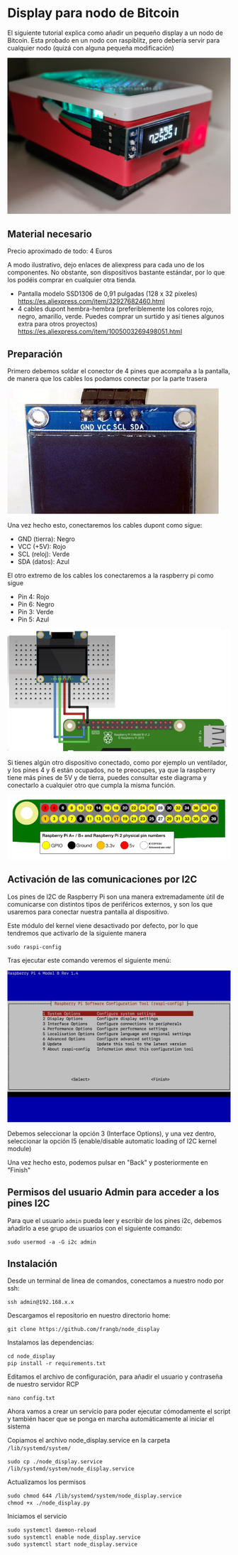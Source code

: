 # Display para nodo de Bitcoin

El siguiente tutorial explica como añadir un pequeño display a un nodo de Bitcoin. Esta probado en un nodo con raspiblitz, pero debería servir para cualquier nodo (quizá con alguna pequeña modificación)

![Frontal](/docs/node_front.jpeg "Frontal")

## Material necesario

Precio aproximado de todo: 4 Euros

A modo ilustrativo, dejo enlaces de aliexpress para cada uno de los componentes. No obstante, son dispositivos bastante estándar, por lo que los podéis comprar en cualquier otra tienda.

- Pantalla modelo SSD1306 de 0,91 pulgadas (128 x 32 píxeles)
https://es.aliexpress.com/item/32927682460.html
- 4 cables dupont hembra-hembra (preferiblemente los colores rojo, negro, amarillo, verde. Puedes comprar un surtido y así tienes algunos extra para otros proyectos)
https://es.aliexpress.com/item/1005003269498051.html

## Preparación

Primero debemos soldar el conector de 4 pines que acompaña a la pantalla, de manera que los cables los podamos conectar por la parte trasera

![Conexiones](/docs/pines.jpeg "Conexiones")

Una vez hecho esto, conectaremos los cables dupont como sigue:

* GND (tierra): Negro
* VCC (+5V): Rojo
* SCL (reloj): Verde
* SDA (datos): Azul

El otro extremo de los cables los conectaremos a la raspberry pi como sigue

* Pin 4: Rojo
* Pin 6: Negro
* Pin 3: Verde
* Pin 5: Azul

![Conexiones](/docs/conexiones.png "Conexiones")

Si tienes algún otro dispositivo conectado, como por ejemplo un ventilador, y los pines 4 y 6 están ocupados, no te preocupes, ya que la raspberry tiene más pines de 5V y de tierra, puedes consultar este diagrama y conectarlo a cualquier otro que cumpla la misma función.

![GPIO pines](/docs/gpio.png "GPIO pines")

## Activación de las comunicaciones por I2C

Los pines de I2C de Raspberry Pi son una manera extremadamente útil de comunicarse con distintos tipos de periféricos externos, y son los que usaremos para conectar nuestra pantalla al dispositivo.

Este módulo del kernel viene desactivado por defecto, por lo que tendremos que activarlo de la siguiente manera

    sudo raspi-config

Tras ejecutar este comando veremos el siguiente menú:

![raspi-config](/docs/raspi-config.png "raspi-config menu")

Debemos seleccionar la opción 3 (Interface Options), y una vez dentro, seleccionar la opción I5 (enable/disable automatic loading of I2C kernel module)

Una vez hecho esto, podemos pulsar en "Back" y posteriormente en "Finish"

## Permisos del usuario Admin para acceder a los pines I2C

Para que el usuario `admin` pueda leer y escribir de los pines i2c, debemos añadirlo a ese grupo de usuarios con el siguiente comando:

    sudo usermod -a -G i2c admin

## Instalación

Desde un terminal de linea de comandos, conectamos a nuestro nodo por ssh:

    ssh admin@192.168.x.x

Descargamos el repositorio en nuestro directorio home:

    git clone https://github.com/frangb/node_display

Instalamos las dependencias:

    cd node_display
    pip install -r requirements.txt

Editamos el archivo de configuración, para añadir el usuario y contraseña de nuestro servidor RCP

    nano config.txt

Ahora vamos a crear un servicio para poder ejecutar cómodamente el script y también hacer que se ponga en marcha automáticamente al iniciar el sistema

Copiamos el archivo node_display.service en la carpeta `/lib/systemd/system/`

    sudo cp ./node_display.service /lib/systemd/system/node_display.service

Actualizamos los permisos

    sudo chmod 644 /lib/systemd/system/node_display.service
    chmod +x ./node_display.py

Iniciamos el servicio

    sudo systemctl daemon-reload
    sudo systemctl enable node_display.service
    sudo systemctl start node_display.service